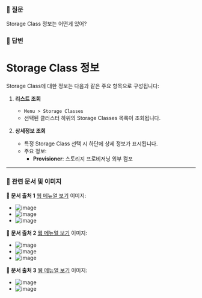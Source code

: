 ### 💬 질문
Storage Class 정보는 어떤게 있어?

### 🧠 답변
# Storage Class 정보

Storage Class에 대한 정보는 다음과 같은 주요 항목으로 구성됩니다:

1. **리스트 조회**
   - `Menu > Storage Classes`
   - 선택된 클러스터 하위의 Storage Classes 목록이 조회됩니다.

2. **상세정보 조회**
   - 특정 Storage Class 선택 시 하단에 상세 정보가 표시됩니다.
   - 주요 정보:
     - **Provisioner**: 스토리지 프로비저닝 외부 컴포

---

### 📎 관련 문서 및 이미지

**🔗 문서 출처 1**
[웹 메뉴얼 보기](https://doc.tg-cloud.co.kr/manual/console/storage/storageclasses/storageclasses)
이미지:
- ![image](https://doc.tg-cloud.co.kr/manual/console/storage/storageclasses/img/storage_classes_modify.png)
- ![image](https://doc.tg-cloud.co.kr/manual/console/storage/storageclasses/img/storage_classes_modify_result.png)
- ![image](https://doc.tg-cloud.co.kr/manual/console/storage/storageclasses/img/storage_classes_modify_result_info.png)

**🔗 문서 출처 2**
[웹 메뉴얼 보기](https://doc.tg-cloud.co.kr/manual/console/storage/storageclasses/storageclasses)
이미지:
- ![image](https://doc.tg-cloud.co.kr/manual/console/storage/storageclasses/img/storage_classes_list.png)
- ![image](https://doc.tg-cloud.co.kr/manual/console/storage/storageclasses/img/storage_classes_info.png)
- ![image](https://doc.tg-cloud.co.kr/manual/console/storage/storageclasses/img/storage_classes_parameters.png)

**🔗 문서 출처 3**
[웹 메뉴얼 보기](https://doc.tg-cloud.co.kr/manual/console/storage/storageclasses/storageclasses)
이미지:
- ![image](https://doc.tg-cloud.co.kr/manual/console/storage/storageclasses/img/storage_classes_delete.png)
- ![image](https://doc.tg-cloud.co.kr/manual/console/storage/storageclasses/img/storage_classes_delete_result.png)
